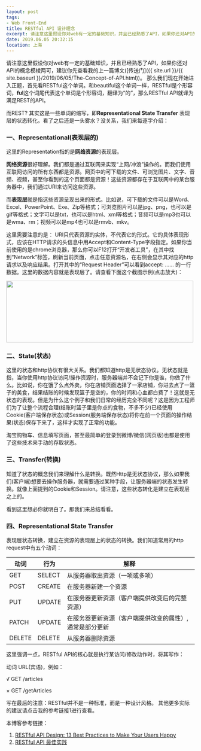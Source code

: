 ```yaml
---
layout: post
tags: 
- Web Front-End
title: RESTful API 设计理念
excerpt: 请注意这里假设你对web有一定的基础知识，并且已经熟悉了API，如果你还对API的概念模棱两可，建议你先查看我的上一篇博文([传送门]({{ site.url }}/{{ site.baseurl }}/2019/06/05/The-Concept-of-API.html))。
date: 2019.06.05 20:32:15
location: 上海
---
```


请注意这里假设你对web有一定的基础知识，并且已经熟悉了API，如果你还对API的概念模棱两可，建议你先查看我的上一篇博文([传送门]({{ site.url }}/{{ site.baseurl }}/2019/06/05/The-Concept-of-API.html))。
那么我们现在开始进入正题，首先看RESTful这个单词。和beautiful这个单词一样，RESTful是个形容词，<strong>ful</strong>这个词尾代表这个单词是个形容词，翻译为“的”，那么RESTful API就译为满足REST的API。

而REST? 其实这是一些单词的缩写，即<strong>Representational State Transfer</strong> 表现层的状态转化。看了之后还是一头雾水？没关系，我们来每逐字介绍：

### 一、Representational(表现层的)

这里的Representation指的是<strong>网络资源</strong>的表现层。

<strong>网络资源</strong>很好理解。我们都是通过互联网来实现“上网/冲浪”操作的。而我们使用互联网访问的所有东西都是资源。网页中的可下载的文件、可浏览图片、文字、音频、视频，甚至你看到的这个页面都是资源！这些资源都存在于互联网中的某台服务器中，我们通过URI来访问这些资源。

而<strong>表现层</strong>就是指这些资源呈现出来的形式。比如说，可下载的文件可以是Word、Excel、PowerPoint、Exe、Zip等格式；可浏览图片可以是jpg、png，也可以是gif等格式；文字可以是txt，也可以是html、xml等格式；音频可以是mp3也可以是wma、rm；视频可以是mp4也可以是rmvb、mkv。

这里需要注意的是：
URI只代表资源的实体，不代表它的形式。它的具体表现形式，应该在HTTP请求的头信息中用Accept和Content-Type字段指定。如果你当前使用的是chrome浏览器，那么你可以F12打开“开发者工具”，在其中找到“Network”标签，刷新当前页面，点击任意资源名，在右侧会显示其对应的http请求以及响应结果。打开其中的“Request Header”可以看到accept: ...... 的一行数据。这里的数据内容就是表现层了。请查看下面这个截图示例(点击放大)：
<div class="zoom-gallery">
	<a href="{{ site.url }}/{{ site.baseurl }}/imgs/posts/2019-06-05-Learn-RESTful-Idea-about-API-I.png" data-detail="在Chrome中查看表现层细节" data-source="{{ site.url }}/{{ site.baseurl }}/imgs/posts/2019-06-05-Learn-RESTful-Idea-about-API-I.png" title="表现层" style="width:1000px; height:331px;">
		<img src="{{ site.url }}/{{ site.baseurl }}/imgs/posts/2019-06-05-Learn-RESTful-Idea-about-API-I.png" width="500" height="165">
	</a>
</div>


### 二、State(状态)

这里的状态和http协议有很大关系。我们都知道http是无状态协议。无状态就是指，当你使用http协议访问/操作资源时，服务器端并不会记下你是谁，你做了什么。比如说，你在饿了么点外卖，你在店铺页面选择了一家店铺，你进去点了一篮子的美食，结果结账的时候发现篮子是空的，你的时间和心血都白费了！这就是无状态的表现。但是为什么这个例子和我们日常的经历完全不同呢？这是因为工程师们为了让整个流程合理(结账时篮子里是你点的食物，不多不少)已经使用Cookie(客户端保存状态)或Session(服务端保存状态)将你在前一个页面的操作结果(状态)保存下来了，这样才实现了正常的功能。

淘宝购物车、信息填写页面，甚至最简单的登录到微博/微信(网页版)也都是使用了这些技术来手动的存取状态。


### 三、Transfer(转换)

知道了状态的概念我们来理解什么是转换。既然Http是无状态协议，那么如果我们(客户端)想要去操作服务器，就需要通过某种手段，让服务器端的状态发生转换。就像上面提到的Cookie和Session。请注意，这些状态转化是建立在表现层之上的。

看到这里想必你就明白了。那我们来总结看看。


### 四、Representational State Transfer

表现层状态转换，建立在资源的表现层上的状态的转换。我们知道常用的http request中有五个动词：

动词 | 行为 |  解释  
-|-|-
GET |  SELECT  |  从服务器取出资源（一项或多项）
POST |  CREATE  |  在服务器新建一个资源
PUT | UPDATE | 在服务器更新资源（客户端提供改变后的完整资源） |
PATCH | UPDATE | 在服务器更新资源（客户端提供改变的属性）, 通常是部分更新 |
DELETE | DELETE | 从服务器删除资源 |


这里强调一点，RESTful API的核心就是执行某访问/修改动作时，将其写作：

动词 URL(宾语)，例如：

√ GET /articles

× GET /getArticles


写在最后的注意：RESTful并不是一种标准，而是一种设计风格。
其他更多实际的建议请点击我的参考链接1进行查看。

本博客参考链接：
1. [RESTful API Design: 13 Best Practices to Make Your Users Happy](https://blog.florimond.dev/restful-api-design-13-best-practices-to-make-your-users-happy/)
2. [RESTful API 最佳实践](http://www.ruanyifeng.com/blog/2018/10/restful-api-best-practices.html)